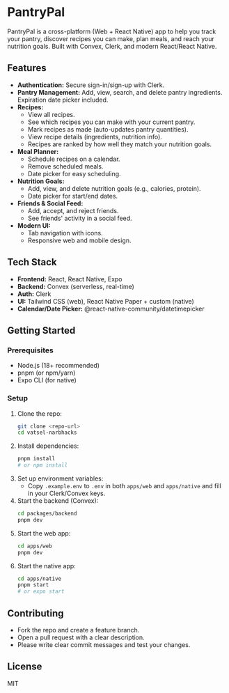 # PantryPal

PantryPal is a cross-platform (Web + React Native) app to help you track your pantry, discover recipes you can make, plan meals, and reach your nutrition goals. Built with Convex, Clerk, and modern React/React Native.

## Features

- **Authentication:** Secure sign-in/sign-up with Clerk.
- **Pantry Management:** Add, view, search, and delete pantry ingredients. Expiration date picker included.
- **Recipes:**
  - View all recipes.
  - See which recipes you can make with your current pantry.
  - Mark recipes as made (auto-updates pantry quantities).
  - View recipe details (ingredients, nutrition info).
  - Recipes are ranked by how well they match your nutrition goals.
- **Meal Planner:**
  - Schedule recipes on a calendar.
  - Remove scheduled meals.
  - Date picker for easy scheduling.
- **Nutrition Goals:**
  - Add, view, and delete nutrition goals (e.g., calories, protein).
  - Date picker for start/end dates.
- **Friends & Social Feed:**
  - Add, accept, and reject friends.
  - See friends' activity in a social feed.
- **Modern UI:**
  - Tab navigation with icons.
  - Responsive web and mobile design.

## Tech Stack
- **Frontend:** React, React Native, Expo
- **Backend:** Convex (serverless, real-time)
- **Auth:** Clerk
- **UI:** Tailwind CSS (web), React Native Paper + custom (native)
- **Calendar/Date Picker:** @react-native-community/datetimepicker

## Getting Started

### Prerequisites
- Node.js (18+ recommended)
- pnpm (or npm/yarn)
- Expo CLI (for native)

### Setup
1. Clone the repo:
   ```sh
   git clone <repo-url>
   cd vatsel-narbhacks
   ```
2. Install dependencies:
   ```sh
   pnpm install
   # or npm install
   ```
3. Set up environment variables:
   - Copy `.example.env` to `.env` in both `apps/web` and `apps/native` and fill in your Clerk/Convex keys.
4. Start the backend (Convex):
   ```sh
   cd packages/backend
   pnpm dev
   ```
5. Start the web app:
   ```sh
   cd apps/web
   pnpm dev
   ```
6. Start the native app:
   ```sh
   cd apps/native
   pnpm start
   # or expo start
   ```

## Contributing
- Fork the repo and create a feature branch.
- Open a pull request with a clear description.
- Please write clear commit messages and test your changes.

## License
MIT
